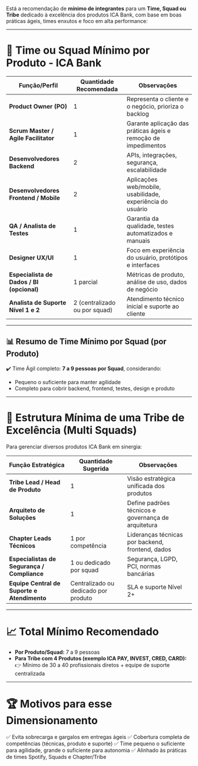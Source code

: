 Está a recomendação de **mínimo de integrantes** para um **Time, Squad ou Tribe** dedicado à excelência dos produtos ICA Bank, com base em boas práticas ágeis, times enxutos e foco em alta performance:

---

# 👥 **Time ou Squad Mínimo por Produto - ICA Bank**

| Função/Perfil                             | Quantidade Recomendada        | Observações                                                    |
| ----------------------------------------- | ----------------------------- | -------------------------------------------------------------- |
| **Product Owner (PO)**                    | 1                             | Representa o cliente e o negócio, prioriza o backlog           |
| **Scrum Master / Agile Facilitator**      | 1                             | Garante aplicação das práticas ágeis e remoção de impedimentos |
| **Desenvolvedores Backend**               | 2                             | APIs, integrações, segurança, escalabilidade                   |
| **Desenvolvedores Frontend / Mobile**     | 2                             | Aplicações web/mobile, usabilidade, experiência do usuário     |
| **QA / Analista de Testes**               | 1                             | Garantia da qualidade, testes automatizados e manuais          |
| **Designer UX/UI**                        | 1                             | Foco em experiência do usuário, protótipos e interfaces        |
| **Especialista de Dados / BI (opcional)** | 1 parcial                     | Métricas de produto, análise de uso, dados de negócio          |
| **Analista de Suporte Nível 1 e 2**       | 2 (centralizado ou por squad) | Atendimento técnico inicial e suporte ao cliente               |

---

## 📊 **Resumo de Time Mínimo por Squad (por Produto)**

✔️ Time Ágil completo: **7 a 9 pessoas por Squad**, considerando:

* Pequeno o suficiente para manter agilidade
* Completo para cobrir backend, frontend, testes, design e produto

---

# 🏢 **Estrutura Mínima de uma Tribe de Excelência (Multi Squads)**

Para gerenciar diversos produtos ICA Bank em sinergia:

| Função Estratégica                          | Quantidade Sugerida                  | Observações                                         |
| ------------------------------------------- | ------------------------------------ | --------------------------------------------------- |
| **Tribe Lead / Head de Produto**            | 1                                    | Visão estratégica unificada dos produtos            |
| **Arquiteto de Soluções**                   | 1                                    | Define padrões técnicos e governança de arquitetura |
| **Chapter Leads Técnicos**                  | 1 por competência                    | Lideranças técnicas por backend, frontend, dados    |
| **Especialistas de Segurança / Compliance** | 1 ou dedicado por squad              | Segurança, LGPD, PCI, normas bancárias              |
| **Equipe Central de Suporte e Atendimento** | Centralizado ou dedicado por produto | SLA e suporte Nível 2+                              |

---

# 📈 **Total Mínimo Recomendado**

* **Por Produto/Squad:** 7 a 9 pessoas
* **Para Tribe com 4 Produtos (exemplo ICA PAY, INVEST, CRED, CARD):**
  👉 Mínimo de 30 a 40 profissionais diretos + equipe de suporte centralizada

---

# 🏆 **Motivos para esse Dimensionamento**

✅ Evita sobrecarga e gargalos em entregas ágeis
✅ Cobertura completa de competências (técnicas, produto e suporte)
✅ Time pequeno o suficiente para agilidade, grande o suficiente para autonomia
✅ Alinhado às práticas de times Spotify, Squads e Chapter/Tribe